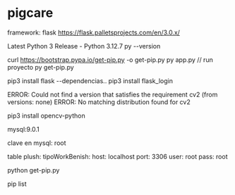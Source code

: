 # pigcare

framework: flask
https://flask.palletsprojects.com/en/3.0.x/

Latest Python 3 Release - Python 3.12.7
py --version

curl https://bootstrap.pypa.io/get-pip.py -o get-pip.py
py app.py				// run proyecto
py get-pip.py

pip3 install flask		--dependencias..
pip3 install flask_login

ERROR: Could not find a version that satisfies the requirement cv2 (from versions: none)
ERROR: No matching distribution found for cv2

pip3 install opencv-python


mysql:9.0.1

clave en mysql:
root

table plush: tipoWorkBenish:
host: localhost
port: 3306
user: root
pass: root





python get-pip.py


pip list